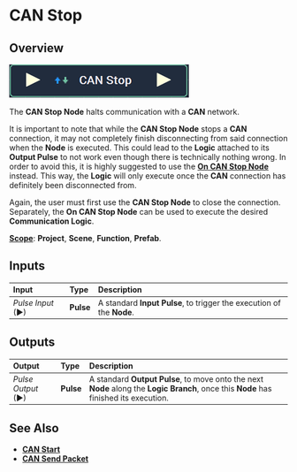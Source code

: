 # CAN Stop

## Overview

![The CAN Stop Node.](../../../.gitbook/assets/canstopnode.png)

The **CAN Stop Node** halts communication with a **CAN** network.

It is important to note that while the **CAN Stop Node** stops a **CAN** connection, it may not completely finish disconnecting from said connection when the **Node** is executed. This could lead to the **Logic** attached to its **Output Pulse** 
to not work even though there is technically nothing wrong. In order to avoid this, it is highly suggested to use 
the [**On CAN Stop Node**](events/oncanstop.md) instead. This way, the **Logic** will only execute once the **CAN** connection has definitely been disconnected from. 

Again, the user must first use the **CAN Stop Node** to close the connection. Separately, the **On CAN Stop Node** can be used to execute the desired **Communication Logic**. 


[**Scope**](../overview.md#scopes): **Project**, **Scene**, **Function**, **Prefab**.

## Inputs

| Input | Type | Description |
| :--- | :--- | :--- |
| _Pulse Input_ \(►\) | **Pulse** | A standard **Input Pulse**, to trigger the execution of the **Node**. |

## Outputs

| Output | Type | Description |
| :--- | :--- | :--- |
| _Pulse Output_ \(►\) | **Pulse** | A standard **Output Pulse**, to move onto the next **Node** along the **Logic Branch**, once this **Node** has finished its execution. |

## See Also

* [**CAN Start**](canstart.md)
* [**CAN Send Packet**](cansendpacket.md)

